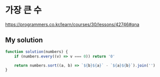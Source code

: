 # 가장 큰 수

https://programmers.co.kr/learn/courses/30/lessons/42746#qna

## My solution

```js
function solution(numbers) {
	if (numbers.every((v) => v === 0)) return '0'

	return numbers.sort((a, b) => `${b}${a}` - `${a}${b}`).join('')
}
```
